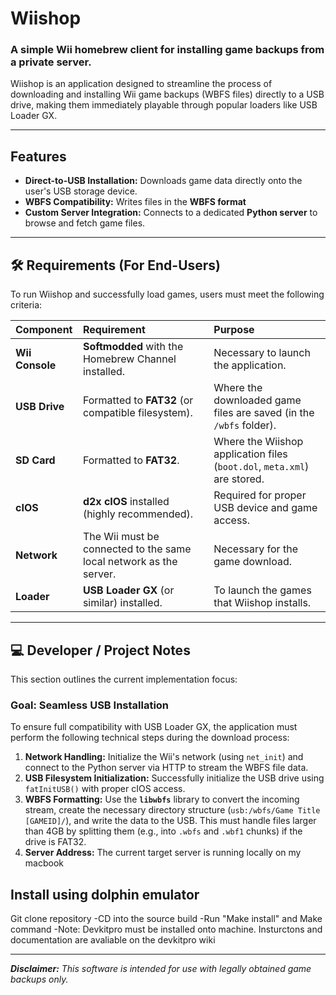 # Wiishop

### A simple Wii homebrew client for installing game backups from a private server.

Wiishop is an application designed to streamline the process of downloading and installing Wii game backups (WBFS files) directly to a USB drive, making them immediately playable through popular loaders like USB Loader GX.

---

## Features

* **Direct-to-USB Installation:** Downloads game data directly onto the user's USB storage device.
* **WBFS Compatibility:** Writes files in the **WBFS format** 
* **Custom Server Integration:** Connects to a dedicated **Python server** to browse and fetch game files.

---

## 🛠️ Requirements (For End-Users)

To run Wiishop and successfully load games, users must meet the following criteria:

| Component | Requirement | Purpose |
| :--- | :--- | :--- |
| **Wii Console** | **Softmodded** with the Homebrew Channel installed. | Necessary to launch the application. |
| **USB Drive** | Formatted to **FAT32** (or compatible filesystem). | Where the downloaded game files are saved (in the `/wbfs` folder). |
| **SD Card** | Formatted to **FAT32**. | Where the Wiishop application files (`boot.dol`, `meta.xml`) are stored. |
| **cIOS** | **d2x cIOS** installed (highly recommended). | Required for proper USB device and game access. |
| **Network** | The Wii must be connected to the same local network as the server. | Necessary for the game download. |
| **Loader** | **USB Loader GX** (or similar) installed. | To launch the games that Wiishop installs. |

---

## 💻 Developer / Project Notes

This section outlines the current implementation focus:

### Goal: Seamless USB Installation

To ensure full compatibility with USB Loader GX, the application must perform the following technical steps during the download process:

1.  **Network Handling:** Initialize the Wii's network (using `net_init`) and connect to the Python server via HTTP to stream the WBFS file data.
2.  **USB Filesystem Initialization:** Successfully initialize the USB drive using `fatInitUSB()` with proper cIOS access.
3.  **WBFS Formatting:** Use the **`libwbfs`** library to convert the incoming stream, create the necessary directory structure (`usb:/wbfs/Game Title [GAMEID]/`), and write the data to the USB. This must handle files larger than 4GB by splitting them (e.g., into `.wbfs` and `.wbf1` chunks) if the drive is FAT32.
4.  **Server Address:** The current target server is running locally on my macbook

## Install using dolphin emulator
Git clone repository
-CD into the source build
-Run "Make install" and Make command
-Note: Devkitpro must be installed onto machine. Insturctons and documentation are avaliable on the devkitpro wiki

---

***Disclaimer:** This software is intended for use with legally obtained game backups only.*

